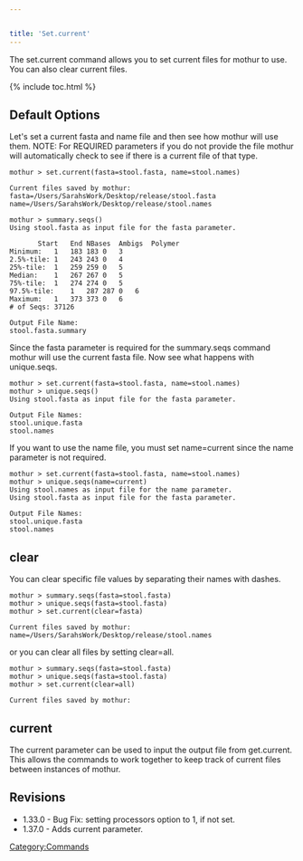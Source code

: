 ```yaml
---


title: 'Set.current'
---
```

The set.current command allows you to set current files for mothur to
use. You can also clear current files.


{% include toc.html %}

## Default Options

Let\'s set a current fasta and name file and then see how mothur will
use them. NOTE: For REQUIRED parameters if you do not provide the file
mothur will automatically check to see if there is a current file of
that type.

    mothur > set.current(fasta=stool.fasta, name=stool.names)

    Current files saved by mothur:
    fasta=/Users/SarahsWork/Desktop/release/stool.fasta
    name=/Users/SarahsWork/Desktop/release/stool.names

    mothur > summary.seqs()
    Using stool.fasta as input file for the fasta parameter.

           Start   End NBases  Ambigs  Polymer
    Minimum:   1   183 183 0   3
    2.5%-tile: 1   243 243 0   4
    25%-tile:  1   259 259 0   5
    Median:    1   267 267 0   5
    75%-tile:  1   274 274 0   5
    97.5%-tile:    1   287 287 0   6
    Maximum:   1   373 373 0   6
    # of Seqs: 37126

    Output File Name: 
    stool.fasta.summary

Since the fasta parameter is required for the summary.seqs command
mothur will use the current fasta file. Now see what happens with
unique.seqs.

    mothur > set.current(fasta=stool.fasta, name=stool.names)
    mothur > unique.seqs()
    Using stool.fasta as input file for the fasta parameter.

    Output File Names: 
    stool.unique.fasta
    stool.names

If you want to use the name file, you must set name=current since the
name parameter is not required.

    mothur > set.current(fasta=stool.fasta, name=stool.names)
    mothur > unique.seqs(name=current)
    Using stool.names as input file for the name parameter.
    Using stool.fasta as input file for the fasta parameter.

    Output File Names: 
    stool.unique.fasta
    stool.names

## clear

You can clear specific file values by separating their names with
dashes.

    mothur > summary.seqs(fasta=stool.fasta)
    mothur > unique.seqs(fasta=stool.fasta)
    mothur > set.current(clear=fasta)

    Current files saved by mothur:
    name=/Users/SarahsWork/Desktop/release/stool.names

or you can clear all files by setting clear=all.

    mothur > summary.seqs(fasta=stool.fasta)
    mothur > unique.seqs(fasta=stool.fasta)
    mothur > set.current(clear=all)

    Current files saved by mothur:

## current

The current parameter can be used to input the output file from
get.current. This allows the commands to work together to keep track of
current files between instances of mothur.

## Revisions

-   1.33.0 - Bug Fix: setting processors option to 1, if not set.
-   1.37.0 - Adds current parameter.

[Category:Commands](Category:Commands)
